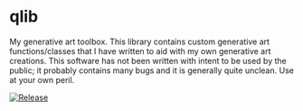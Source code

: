 # qlib

My generative art toolbox. This library contains custom generative art functions/classes that I have written
to aid with my own generative art creations. This software has not been written with intent to be used by the
public; it probably contains many bugs and it is generally quite unclean. Use at your own peril.

[![Release](https://jitpack.io/v/Q-Mart/qlib.svg)](https://jitpack.io/#Q-Mart/qlib)
